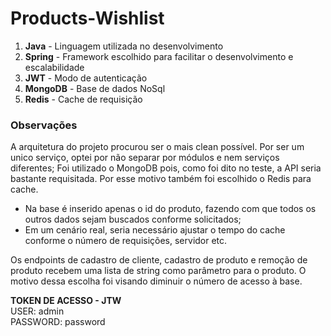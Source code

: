 # Products-Wishlist

1. **Java**    - Linguagem utilizada no desenvolvimento
2. **Spring**  - Framework escolhido para facilitar o desenvolvimento e escalabilidade
3. **JWT**     - Modo de autenticação 
4. **MongoDB** - Base de dados NoSql
5. **Redis**   - Cache de requisição


### Observações
A arquitetura do projeto procurou ser o mais clean possível. Por ser um unico serviço, optei por não separar por módulos e nem serviços diferentes;
Foi utilizado o MongoDB pois, como foi dito no teste, a API seria bastante requisitada. Por esse motivo também foi escolhido o Redis para cache. 
  - Na base é inserido apenas o id do produto, fazendo com que todos os outros dados sejam buscados conforme solicitados;
  - Em um cenário real, seria necessário ajustar o tempo do cache conforme o número de requisições, servidor etc.

Os endpoints de cadastro de cliente, cadastro de produto e remoção de produto recebem uma lista de string como parâmetro para o produto. O motivo dessa escolha foi visando diminuir o número de acesso à base.

**TOKEN DE ACESSO - JTW** <br>
USER: admin <br>
PASSWORD: password <br>
